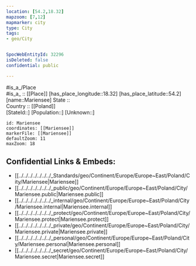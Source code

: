 ```yaml
---
location: [54.2,18.32] 
mapzoom: [7,12] 
mapmarker: city 
type: City
tags:
- geo/City


SpocWebEntityId: 32296
isDeleted: false
confidential: public

---
```

#is_a_/Place  
#is_a_ :: [[Place]] 
[has_place_longitude::18.32] 
[has_place_latitude::54.2] 
[name::Mariensee] 
State ::  
Country :: [[Poland]]  
[StateId::] 
[Population::] 
[Unknown::] 


```leaflet
id: Mariensee
coordinates: [[Mariensee]] 
markerFile: [[Mariensee]] 
defaultZoom: 11 
maxZoom: 18
```


## Confidential Links & Embeds: 
- [[../../../../../../../_Standards/geo/Continent/Europe/Europe~East/Poland/City/Mariensee|Mariensee]] 
- [[../../../../../../../_public/geo/Continent/Europe/Europe~East/Poland/City/Mariensee.public|Mariensee.public]] 
- [[../../../../../../../_internal/geo/Continent/Europe/Europe~East/Poland/City/Mariensee.internal|Mariensee.internal]] 
- [[../../../../../../../_protect/geo/Continent/Europe/Europe~East/Poland/City/Mariensee.protect|Mariensee.protect]] 
- [[../../../../../../../_private/geo/Continent/Europe/Europe~East/Poland/City/Mariensee.private|Mariensee.private]] 
- [[../../../../../../../_personal/geo/Continent/Europe/Europe~East/Poland/City/Mariensee.personal|Mariensee.personal]] 
- [[../../../../../../../_secret/geo/Continent/Europe/Europe~East/Poland/City/Mariensee.secret|Mariensee.secret]] 
